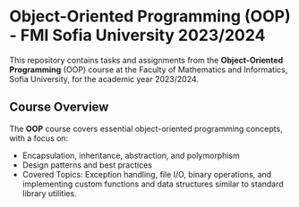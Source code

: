 # Object-Oriented Programming (OOP) - FMI Sofia University 2023/2024

This repository contains tasks and assignments from the **Object-Oriented Programming** (OOP) course at the Faculty of Mathematics and Informatics, Sofia University, for the academic year 2023/2024.

## Course Overview

The **OOP** course covers essential object-oriented programming concepts, with a focus on:
- Encapsulation, inheritance, abstraction, and polymorphism
- Design patterns and best practices
- Covered Topics: Exception handling, file I/O, binary operations, and implementing custom functions and data structures similar to standard library utilities.
